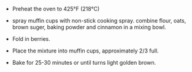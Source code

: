 * Preheat the oven to 425°F (218°C)

* spray muffin cups with non-stick cooking spray.
  combine flour, oats, brown suger, baking powder and cinnamon in a mixing bowl.

* Fold in berries.

* Place the mixture into muffin cups, approximately 2/3 full.

* Bake for 25-30 minutes or until turns light golden brown.